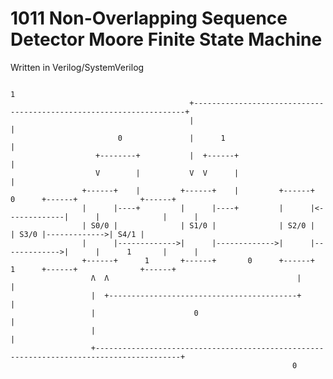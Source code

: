 # 1011 Non-Overlapping Sequence Detector Moore Finite State Machine
Written in Verilog/SystemVerilog

                                                                                1
                                            +--------------------------------------------------------------------+
                                            |                                                                    |
                            0               |      1                                                             |
                       +--------+           |  +------+                                                          |
                       V        |           V  V      |                                                          |
                    +------+    |         +------+    |         +------+       0      +------+              +------+
                    |      |----+         |      |----+         |      |<-------------|      |              |      |
                    | S0/0 |              | S1/0 |              | S2/0 |              | S3/0 |------------->| S4/1 |
                    |      |------------->|      |------------->|      |------------->|      |      1       |      |
                    +------+      1       +------+       0      +------+       1      +------+              +------+
                      Λ  Λ                                          |                                           |
                      |  +------------------------------------------+                                           |
                      |                      0                                                                  |
                      |                                                                                         |
                      +-----------------------------------------------------------------------------------------+
                                                                   0
